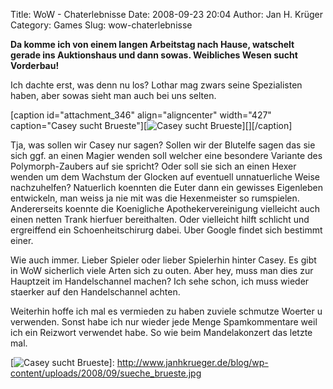 Title: WoW - Chaterlebnisse
Date: 2008-09-23 20:04
Author: Jan H. Krüger
Category: Games
Slug: wow-chaterlebnisse

**Da komme ich von einem langen Arbeitstag nach Hause, watschelt gerade
ins Auktionshaus und dann sowas. Weibliches Wesen sucht Vorderbau!**  
  
Ich dachte erst, was denn nu los? Lothar mag zwars seine Spezialisten
haben, aber sowas sieht man auch bei uns selten.  
  
[caption id="attachment\_346" align="aligncenter" width="427"
caption="Casey sucht Brueste"][![Casey sucht Brueste][]][][/caption]  
  
Tja, was sollen wir Casey nur sagen? Sollen wir der Blutelfe sagen das
sie sich ggf. an einen Magier wenden soll welcher eine besondere
Variante des Polymorph-Zaubers auf sie spricht? Oder soll sie sich an
einen Hexer wenden um dem Wachstum der Glocken auf eventuell
unnatuerliche Weise nachzuhelfen? Natuerlich koennten die Euter dann ein
gewisses Eigenleben entwickeln, man weiss ja nie mit was die
Hexenmeister so rumspielen. Andererseits koennte die Koenigliche
Apothekervereinigung vielleicht auch einen netten Trank hierfuer
bereithalten. Oder vielleicht hilft schlicht und ergreiffend ein
Schoenheitschirurg dabei. Uber Google findet sich bestimmt einer.  
  
Wie auch immer. Lieber Spieler oder lieber Spielerhin hinter Casey. Es
gibt in WoW sicherlich viele Arten sich zu outen. Aber hey, muss man
dies zur Hauptzeit im Handelschannel machen? Ich sehe schon, ich muss
wieder staerker auf den Handelschannel achten.  
  
Weiterhin hoffe ich mal es vermieden zu haben zuviele schmutze Woerter u
verwenden. Sonst habe ich nur wieder jede Menge Spamkommentare weil ich
ein Reizwort verwendet habe. So wie beim Mandelakonzert das letzte mal.

  [Casey sucht Brueste]: http://www.janhkrueger.de/blog/wp-content/uploads/2008/09/sueche_brueste.jpg
    "sueche_brueste"
  [![Casey sucht Brueste][]]: http://www.janhkrueger.de/blog/wp-content/uploads/2008/09/sueche_brueste.jpg

